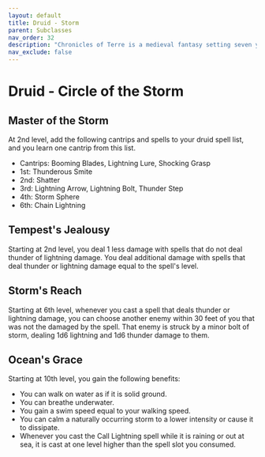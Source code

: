 ```yaml
---
layout: default
title: Druid - Storm
parent: Subclasses
nav_order: 32
description: "Chronicles of Terre is a medieval fantasy setting seven years in the writing, currently for dungeons & dragons 5th edition."
nav_exclude: false
---
```


# Druid - Circle of the Storm

## Master of the Storm

At 2nd level, add the following cantrips and spells to your druid spell list, and you learn one cantrip from this list.
- Cantrips: Booming Blades, Lightning Lure, Shocking Grasp
- 1st: Thunderous Smite
- 2nd: Shatter
- 3rd: Lightning Arrow, Lightning Bolt, Thunder Step
- 4th: Storm Sphere
- 6th: Chain Lightning

## Tempest's Jealousy

Starting at 2nd level, you deal 1 less damage with spells that do not deal thunder of lightning damage. You deal additional damage with spells that deal thunder or lightning damage equal to the spell's level.

## Storm's Reach

Starting at 6th level, whenever you cast a spell that deals thunder or lightning damage, you can choose another enemy within 30 feet of you that was not the damaged by the spell. That enemy is struck by a minor bolt of storm, dealing 1d6 lightning and 1d6 thunder damage to them. 

## Ocean's Grace

Starting at 10th level, you gain the following benefits:
- You can walk on water as if it is solid ground.
- You can breathe underwater.
- You gain a swim speed equal to your walking speed.
- You can calm a naturally occurring storm to a lower intensity or cause it to dissipate.
- Whenever you cast the Call Lightning spell while it is raining or out at sea, it is cast at one level higher than the spell slot you consumed.